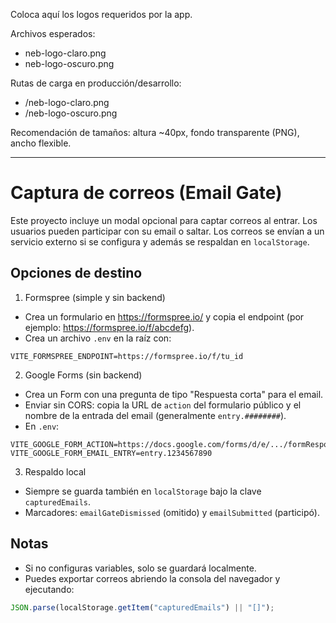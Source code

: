 Coloca aquí los logos requeridos por la app.

Archivos esperados:

- neb-logo-claro.png
- neb-logo-oscuro.png

Rutas de carga en producción/desarrollo:

- /neb-logo-claro.png
- /neb-logo-oscuro.png

Recomendación de tamaños: altura ~40px, fondo transparente (PNG), ancho flexible.

---

# Captura de correos (Email Gate)

Este proyecto incluye un modal opcional para captar correos al entrar. Los usuarios pueden participar con su email o saltar. Los correos se envían a un servicio externo si se configura y además se respaldan en `localStorage`.

## Opciones de destino

1. Formspree (simple y sin backend)

- Crea un formulario en https://formspree.io/ y copia el endpoint (por ejemplo: https://formspree.io/f/abcdefg).
- Crea un archivo `.env` en la raíz con:

```
VITE_FORMSPREE_ENDPOINT=https://formspree.io/f/tu_id
```

2. Google Forms (sin backend)

- Crea un Form con una pregunta de tipo "Respuesta corta" para el email.
- Enviar sin CORS: copia la URL de `action` del formulario público y el nombre de la entrada del email (generalmente `entry.########`).
- En `.env`:

```
VITE_GOOGLE_FORM_ACTION=https://docs.google.com/forms/d/e/.../formResponse
VITE_GOOGLE_FORM_EMAIL_ENTRY=entry.1234567890
```

3. Respaldo local

- Siempre se guarda también en `localStorage` bajo la clave `capturedEmails`.
- Marcadores: `emailGateDismissed` (omitido) y `emailSubmitted` (participó).

## Notas

- Si no configuras variables, solo se guardará localmente.
- Puedes exportar correos abriendo la consola del navegador y ejecutando:

```js
JSON.parse(localStorage.getItem("capturedEmails") || "[]");
```

